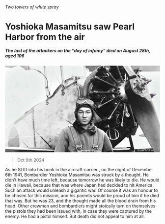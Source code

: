 ###### Two towers of white spray

# Yoshioka Masamitsu saw Pearl Harbor from the air 

##### The last of the attackers on the “day of infamy” died on August 28th, aged 106 

![image](images/20241012_OBP001.jpg) 

> Oct 9th 2024 

As he SLID into his bunk in the aircraft-carrier , on the night of December 6th 1941, Bombardier Yoshioka Masamitsu was struck by a thought. He didn’t have much time left, because tomorrow he was likely to die. He would die in Hawaii, because that was where Japan had decided to hit America. Such an attack would unleash a gigantic war. Of course it was an honour to be chosen for this mission, and his parents would be proud of him if he died that way. But he was 23, and the thought made all the blood drain from his head. Other crewmen and bombardiers might stoically turn on themselves the pistols they had been issued with, in case they were captured by the enemy. He had a pistol himself. But death did not appeal to him at all. 

